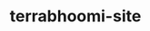 # terrabhoomi-site
<!DOCTYPE html>
<html lang="en">
<head>
    <meta charset="UTF-8">
    <meta name="viewport" content="width=device-width, initial-scale=1.0">
    <title>Terra Bhoomi | Welcome</title>
    <style>
        /* General Reset */
        * {
            margin: 0;
            padding: 0;
            box-sizing: border-box;
        }

        body {
            font-family: 'Arial', sans-serif;
            line-height: 1.6;
            background: #f9f9f9; /* Premium light background */
            color: #333;
            display: flex;
            justify-content: center;
            align-items: center;
            height: 100vh;
            overflow: hidden;
        }

        .container {
            text-align: center;
        }

        .title {
            font-size: 2.5rem;
            font-weight: bold;
            margin-bottom: 1rem;
        }

        .subtitle {
            font-size: 1.2rem;
            margin-bottom: 2rem;
        }

        /* 3D Cube */
        .cube {
            width: 100px;
            height: 100px;
            position: relative;
            transform-style: preserve-3d;
            transform: rotateX(-30deg) rotateY(-45deg);
            animation: rotateCube 5s infinite linear;
        }

        .cube div {
            position: absolute;
            width: 100px;
            height: 100px;
            background: linear-gradient(145deg, #ffffff, #f1f1f1);
            border: 1px solid #ddd;
        }

        .cube .front {
            transform: translateZ(50px);
        }
        .cube .back {
            transform: rotateY(180deg) translateZ(50px);
        }
        .cube .right {
            transform: rotateY(90deg) translateZ(50px);
        }
        .cube .left {
            transform: rotateY(-90deg) translateZ(50px);
        }
        .cube .top {
            transform: rotateX(90deg) translateZ(50px);
        }
        .cube .bottom {
            transform: rotateX(-90deg) translateZ(50px);
        }

        @keyframes rotateCube {
            0% {
                transform: rotateX(-30deg) rotateY(-45deg);
            }
            100% {
                transform: rotateX(-30deg) rotateY(315deg);
            }
        }

        /* Button */
        .cta-button {
            display: inline-block;
            padding: 10px 20px;
            font-size: 1rem;
            color: #fff;
            background: #007BFF; /* Premium blue */
            border: none;
            border-radius: 5px;
            text-decoration: none;
            margin-top: 2rem;
            transition: background 0.3s ease;
        }

        .cta-button:hover {
            background: #0056b3;
        }
    </style>
</head>
<body>
    <div class="container">
        <h1 class="title">Welcome to Terra Bhoomi</h1>
        <p class="subtitle">Experience the future of sustainable living.</p>
        <div class="cube">
            <div class="front"></div>
            <div class="back"></div>
            <div class="right"></div>
            <div class="left"></div>
            <div class="top"></div>
            <div class="bottom"></div>
        </div>
        <a href="#about" class="cta-button">Learn More</a>
    </div>
</body>
</html>
